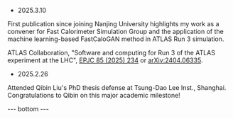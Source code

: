 - 2025.3.10

First publication since joining Nanjing University highlights my work as a convener for Fast Calorimeter Simulation Group and the application of the machine learning-based FastCaloGAN method in ATLAS Run 3 simulation.

ATLAS Collaboration, "Software and computing for Run 3 of the ATLAS experiment at the LHC", [EPJC 85 (2025) 234](https://link.springer.com/article/10.1140/epjc/s10052-024-13701-w) or [arXiv:2404.06335](https://arxiv.org/abs/2404.06335).

- 2025.2.26

Attended Qibin Liu's PhD thesis defense at Tsung-Dao Lee Inst., Shanghai.
Congratulations to Qibin on this major academic milestone!

--- bottom ---
